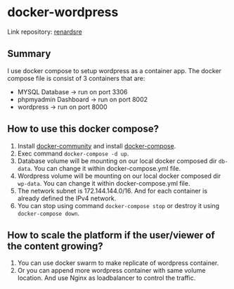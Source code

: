 # docker-wordpress

Link repository: [renardsre](https://github.com/renardsre/docker-wordpress)

## Summary

I use docker compose to setup wordpress as a container app. The docker compose file is consist of 3 containers that are:
- MYSQL Database -> run on port 3306
- phpmyadmin Dashboard -> run on port 8002
- wordpress -> run on port 8000

## How to use this docker compose?

1. Install [docker-community](https://docs.docker.com/engine/install/) and install [docker-compose](https://docs.docker.com/compose/install/).
2. Exec command `docker-compose -d up`.
3. Database volume will be mounting on our local docker composed dir `db-data`. You can change it within docker-compose.yml file.
4. Wordpress volume will be mounting on our local docker composed dir `wp-data`. You can change it within docker-compose.yml file. 
5. The network subnet is 172.144.144.0/16. And for each container is already defined the IPv4 network.
6. You can stop using command `docker-compose stop` or destroy it using `docker-compose down`.

## How to scale the platform if the user/viewer of the content growing?
1. You can use docker swarm to make replicate of wordpress container.
2. Or you can append more wordpress container with same volume location. And use Nginx as loadbalancer to control the traffic.

